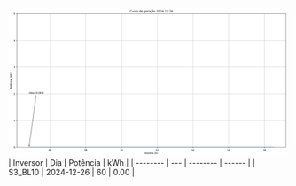 ![My Image](26_12_2024-S3_BL10.png)
| Inversor | Dia | Potência | kWh    |
| -------- | --- | -------- | ------ |
| S3_BL10       | 2024-12-26  | 60       | 0.00 |